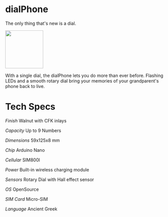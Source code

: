 # dialPhone

The only thing that's new is a dial.

<img src="https://cloud.githubusercontent.com/assets/16843704/12523195/86a453e2-c155-11e5-8f83-63dc81ee2dfc.jpg" width="120">

With a single dial, the dialPhone lets you do more than ever before. Flashing LEDs and a smooth rotary dial bring your memories of your grandparent's phone back to live.

# Tech Specs

*Finish*      Walnut with CFK inlays

*Capacity*    Up to 9 Numbers

*Dimensions*  59x125x8 mm

*Chip*        Arduino Nano

*Cellular*    SIM800l

*Power*      Built-in wireless charging module

*Sensors*      Rotary Dial with Hall effect sensor

*OS*          OpenSource

*SIM Card*    Micro-SIM

*Language*    Ancient Greek
